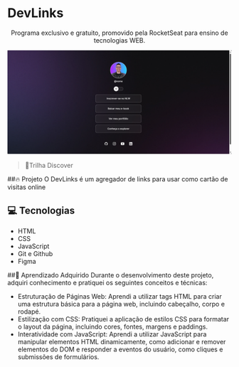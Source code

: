 # DevLinks

<p align="center">
Programa exclusivo e gratuito, promovido pela RocketSeat para ensino de tecnologias WEB. 
</p>


![preview](./.github/Capa.png)



>🍏Trilha Discover

##🔥 Projeto
O DevLinks é um agregador de links para usar como cartão de visitas online

## 💻 Tecnologias
- HTML
- CSS
- JavaScript
- Git e Github
- Figma

##🤯 Aprendizado Adquirido
Durante o desenvolvimento deste projeto, adquiri conhecimento e pratiquei os seguintes conceitos e técnicas:
- Estruturação de Páginas Web: Aprendi a utilizar tags HTML para criar uma estrutura básica para a página web, incluindo cabeçalho, corpo e rodapé.
- Estilização com CSS: Pratiquei a aplicação de estilos CSS para formatar o layout da página, incluindo cores, fontes, margens e paddings.
- Interatividade com JavaScript: Aprendi a utilizar JavaScript para manipular elementos HTML dinamicamente, como adicionar e remover elementos do DOM e responder a eventos do usuário, como cliques e submissões de formulários.

